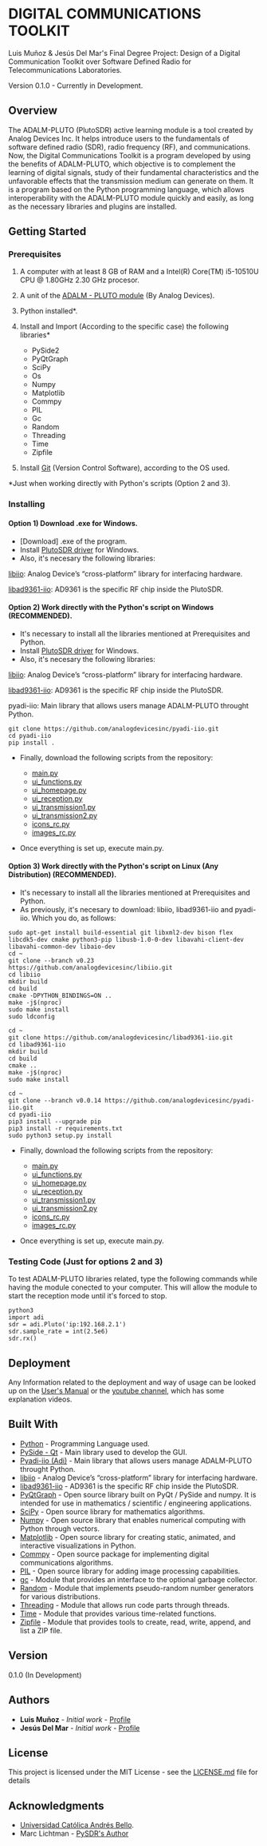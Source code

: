 # DIGITAL COMMUNICATIONS TOOLKIT

Luis Muñoz & Jesús Del Mar's Final Degree Project: Design of a Digital Communication Toolkit over Software Defined Radio for Telecommunications Laboratories.

Version 0.1.0 - Currently in Development.

## Overview
The ADALM-PLUTO (PlutoSDR) active learning module is a tool created by Analog Devices Inc. It helps introduce users to the fundamentals of software defined radio (SDR), radio frequency (RF), and communications. Now, the Digital Communications Toolkit is a program developed by using the benefits of ADALM-PLUTO, which objective is to complement the learning of digital signals, study of their fundamental characteristics and the unfavorable effects that the transmission medium can generate on them. It is a program based on the Python programming language, which allows interoperability with the ADALM-PLUTO module quickly and easily, as long as the necessary libraries and plugins are installed.

## Getting Started
### Prerequisites

1) A computer with at least 8 GB of RAM and a Intel(R) Core(TM) i5-10510U CPU @ 1.80GHz 2.30 GHz procesor.
2) A unit of the [ADALM - PLUTO module](https://www.analog.com/en/resources/evaluation-hardware-and-software/evaluation-boards-kits/adalm-pluto.html) (By Analog Devices).
3) Python installed*.
4) Install and Import (According to the specific case) the following libraries*
   - PySide2
   - PyQtGraph
   - SciPy
   - Os
   - Numpy
   - Matplotlib
   - Commpy
   - PIL
   - Gc
   - Random
   - Threading
   - Time
   - Zipfile
     
5) Install [Git](https://git-scm.com/downloads) (Version Control Software), according to the OS used.

*Just when working directly with Python's scripts (Option 2 and 3).

### Installing
#### Option 1) Download .exe for Windows.

 - [Download] .exe of the program.
 - Install [PlutoSDR driver](https://github.com/analogdevicesinc/plutosdr-m2k-drivers-win/releases/download/v0.7/PlutoSDR-M2k-USB-Drivers.exe) for Windows.
 - Also, it's necesary the following libraries:

[libiio](https://github.com/analogdevicesinc/libiio?tab=readme-ov-file): Analog Device’s “cross-platform” library for interfacing hardware.

[libad9361-iio](https://github.com/analogdevicesinc/libad9361-iio?tab=readme-ov-file): AD9361 is the specific RF chip inside the PlutoSDR.

#### Option 2) Work directly with the Python's script on Windows (RECOMMENDED).

  - It's necessary to install all the libraries mentioned at Prerequisites and Python.
  - Install [PlutoSDR driver](https://github.com/analogdevicesinc/plutosdr-m2k-drivers-win/releases/download/v0.7/PlutoSDR-M2k-USB-Drivers.exe) for Windows.
  - Also, it's necesary the following libraries:

[libiio](https://github.com/analogdevicesinc/libiio?tab=readme-ov-file): Analog Device’s “cross-platform” library for interfacing hardware.

[libad9361-iio](https://github.com/analogdevicesinc/libad9361-iio?tab=readme-ov-file): AD9361 is the specific RF chip inside the PlutoSDR.

pyadi-iio: Main library that allows users manage ADALM-PLUTO throught Python.
```
git clone https://github.com/analogdevicesinc/pyadi-iio.git
cd pyadi-iio
pip install .
```
  - Finally, download the following scripts from the repository:
    * [main.py](https://github.com/LuisMunoz1997/Digital-Telecomunications-Toolkit-0.1.0/blob/main/main.py)
    * [ui_functions.py](https://github.com/LuisMunoz1997/Digital-Telecomunications-Toolkit-0.1.0/blob/main/ui_functions.py)
    * [ui_homepage.py](https://github.com/LuisMunoz1997/Digital-Telecomunications-Toolkit-0.1.0/blob/main/ui_homepage.py)
    * [ui_reception.py](https://github.com/LuisMunoz1997/Digital-Telecomunications-Toolkit-0.1.0/blob/main/ui_reception.py)
    * [ui_transmission1.py](https://github.com/LuisMunoz1997/Digital-Telecomunications-Toolkit-0.1.0/blob/main/ui_transmission1.py)
    * [ui_transmission2.py](https://github.com/LuisMunoz1997/Digital-Telecomunications-Toolkit-0.1.0/blob/main/ui_transmission2.py)
    * [icons_rc.py](https://github.com/LuisMunoz1997/Digital-Telecomunications-Toolkit-0.1.0/blob/main/icons_rc.py)
    * [images_rc.py](https://github.com/LuisMunoz1997/Digital-Telecomunications-Toolkit-0.1.0/blob/main/images_rc.py)
      
  - Once everything is set up, execute main.py.


#### Option 3) Work directly with the Python's script on Linux (Any Distribution) (RECOMMENDED).

  - It's necessary to install all the libraries mentioned at Prerequisites and Python.
  - As previously, it's necesary to download: libiio, libad9361-iio and pyadi-iio. Which you do, as follows:

```
sudo apt-get install build-essential git libxml2-dev bison flex libcdk5-dev cmake python3-pip libusb-1.0-0-dev libavahi-client-dev libavahi-common-dev libaio-dev
cd ~
git clone --branch v0.23 https://github.com/analogdevicesinc/libiio.git
cd libiio
mkdir build
cd build
cmake -DPYTHON_BINDINGS=ON ..
make -j$(nproc)
sudo make install
sudo ldconfig

cd ~
git clone https://github.com/analogdevicesinc/libad9361-iio.git
cd libad9361-iio
mkdir build
cd build
cmake ..
make -j$(nproc)
sudo make install

cd ~
git clone --branch v0.0.14 https://github.com/analogdevicesinc/pyadi-iio.git
cd pyadi-iio
pip3 install --upgrade pip
pip3 install -r requirements.txt
sudo python3 setup.py install
```
  - Finally, download the following scripts from the repository:
    * [main.py](https://github.com/LuisMunoz1997/Digital-Telecomunications-Toolkit-0.1.0/blob/main/main.py)
    * [ui_functions.py](https://github.com/LuisMunoz1997/Digital-Telecomunications-Toolkit-0.1.0/blob/main/ui_functions.py)
    * [ui_homepage.py](https://github.com/LuisMunoz1997/Digital-Telecomunications-Toolkit-0.1.0/blob/main/ui_homepage.py)
    * [ui_reception.py](https://github.com/LuisMunoz1997/Digital-Telecomunications-Toolkit-0.1.0/blob/main/ui_reception.py)
    * [ui_transmission1.py](https://github.com/LuisMunoz1997/Digital-Telecomunications-Toolkit-0.1.0/blob/main/ui_transmission1.py)
    * [ui_transmission2.py](https://github.com/LuisMunoz1997/Digital-Telecomunications-Toolkit-0.1.0/blob/main/ui_transmission2.py)
    * [icons_rc.py](https://github.com/LuisMunoz1997/Digital-Telecomunications-Toolkit-0.1.0/blob/main/icons_rc.py)
    * [images_rc.py](https://github.com/LuisMunoz1997/Digital-Telecomunications-Toolkit-0.1.0/blob/main/images_rc.py)

  - Once everything is set up, execute main.py.

### Testing Code (Just for options 2 and 3)

To test ADALM-PLUTO libraries related, type the following commands while having the module conected to your computer. This will allow the module to start the reception mode until it's forced to stop. 

```
python3
import adi
sdr = adi.Pluto('ip:192.168.2.1')
sdr.sample_rate = int(2.5e6)
sdr.rx()
```

## Deployment

Any Information related to the deployment and way of usage can be looked up on the [User's Manual](https://github.com/LuisMunoz1997/Tesis/blob/main/Digital%20Communications%20Toolkit%20-%20User's%20Manual%20(Spanish%20Version).pdf) or the [youtube channel](https://www.youtube.com/channel/UCFuAZh6CEBv1I5rJxSZda3Q), which has some explanation videos.

## Built With

* [Python](https://www.python.org/) - Programming Language used.
* [PySide - Qt](https://wiki.qt.io/Qt_for_Python) - Main library used to develop the GUI.
* [Pyadi-iio (Adi)](https://wiki.analog.com/resources/tools-software/linux-software/pyadi-iio) - Main library that allows users manage ADALM-PLUTO throught Python.
* [libiio](https://github.com/analogdevicesinc/libiio?tab=readme-ov-file) - Analog Device’s “cross-platform” library for interfacing hardware.
* [libad9361-iio](https://github.com/analogdevicesinc/libad9361-iio?tab=readme-ov-file) - AD9361 is the specific RF chip inside the PlutoSDR.
* [PyQtGraph](https://www.pyqtgraph.org/) - Open source library built on PyQt / PySide and numpy. It is intended for use in mathematics / scientific / engineering applications. 
* [SciPy](https://scipy.org/) - Open source library for mathematics algorithms.
* [Numpy](https://numpy.org/) - Open source library that enables numerical computing with Python through vectors.
* [Matplotlib](https://matplotlib.org/) - Open source library for creating static, animated, and interactive visualizations in Python.
* [Commpy](https://commpy.readthedocs.io/en/latest/index.html) - Open source package for implementing digital communications algorithms.
* [PIL](https://pypi.org/project/pillow/) - Open source library for adding image processing capabilities.
* [gc](https://docs.python.org/3/library/gc.html) - Module that provides an interface to the optional garbage collector.
* [Random](https://docs.python.org/3/library/random.html) - Module that implements pseudo-random number generators for various distributions.
* [Threading](https://docs.python.org/es/3.8/library/threading.html) - Module that allows run code parts through threads.
* [Time](https://docs.python.org/3/library/time.html) - Module that provides various time-related functions.
* [Zipfile](https://docs.python.org/3/library/zipfile.html) - Module that provides tools to create, read, write, append, and list a ZIP file.

## Version

0.1.0 (In Development)

## Authors

* **Luis Muñoz** - *Initial work* - [Profile](https://github.com/LuisMunoz1997)
* **Jesús Del Mar** - *Initial work* - [Profile](https://github.com/DelMar1111)

## License

This project is licensed under the MIT License - see the [LICENSE.md](LICENSE.md) file for details

## Acknowledgments

* [Universidad Católica Andrés Bello](https://www.ucab.edu.ve/).
* Marc Lichtman - [PySDR's Author](https://pysdr.org/index.html)
  
  

